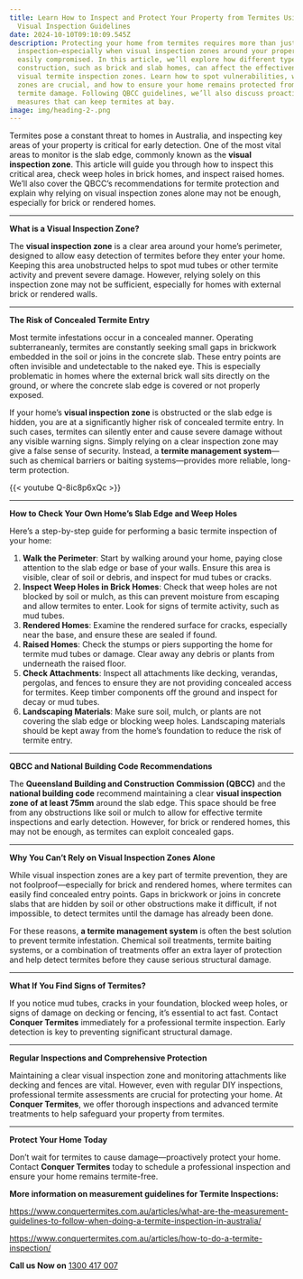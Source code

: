 ```yaml
---
title: Learn How to Inspect and Protect Your Property from Termites Using QBCC
  Visual Inspection Guidelines
date: 2024-10-10T09:10:09.545Z
description: Protecting your home from termites requires more than just a simple
  inspection—especially when visual inspection zones around your property can be
  easily compromised. In this article, we’ll explore how different types of
  construction, such as brick and slab homes, can affect the effectiveness of
  visual termite inspection zones. Learn how to spot vulnerabilities, why these
  zones are crucial, and how to ensure your home remains protected from costly
  termite damage. Following QBCC guidelines, we’ll also discuss proactive
  measures that can keep termites at bay.
image: img/heading-2-.png
---
```

Termites pose a constant threat to homes in Australia, and inspecting key areas of your property is critical for early detection. One of the most vital areas to monitor is the slab edge, commonly known as the **visual inspection zone**. This article will guide you through how to inspect this critical area, check weep holes in brick homes, and inspect raised homes. We’ll also cover the QBCC’s recommendations for termite protection and explain why relying on visual inspection zones alone may not be enough, especially for brick or rendered homes.

- - -

**What is a Visual Inspection Zone?**

The **visual inspection zone** is a clear area around your home’s perimeter, designed to allow easy detection of termites before they enter your home. Keeping this area unobstructed helps to spot mud tubes or other termite activity and prevent severe damage. However, relying solely on this inspection zone may not be sufficient, especially for homes with external brick or rendered walls.

- - -

**The Risk of Concealed Termite Entry**

Most termite infestations occur in a concealed manner. Operating subterraneanly, termites are constantly seeking small gaps in brickwork embedded in the soil or joins in the concrete slab. These entry points are often invisible and undetectable to the naked eye. This is especially problematic in homes where the external brick wall sits directly on the ground, or where the concrete slab edge is covered or not properly exposed.

If your home’s **visual inspection zone** is obstructed or the slab edge is hidden, you are at a significantly higher risk of concealed termite entry. In such cases, termites can silently enter and cause severe damage without any visible warning signs. Simply relying on a clear inspection zone may give a false sense of security. Instead, a **termite management system**—such as chemical barriers or baiting systems—provides more reliable, long-term protection.

{{< youtube Q-8ic8p6xQc >}}

- - -

**How to Check Your Own Home’s Slab Edge and Weep Holes**

Here’s a step-by-step guide for performing a basic termite inspection of your home:

1. **Walk the Perimeter**: Start by walking around your home, paying close attention to the slab edge or base of your walls. Ensure this area is visible, clear of soil or debris, and inspect for mud tubes or cracks.
2. **Inspect Weep Holes in Brick Homes**: Check that weep holes are not blocked by soil or mulch, as this can prevent moisture from escaping and allow termites to enter. Look for signs of termite activity, such as mud tubes.
3. **Rendered Homes**: Examine the rendered surface for cracks, especially near the base, and ensure these are sealed if found.
4. **Raised Homes**: Check the stumps or piers supporting the home for termite mud tubes or damage. Clear away any debris or plants from underneath the raised floor.
5. **Check Attachments**: Inspect all attachments like decking, verandas, pergolas, and fences to ensure they are not providing concealed access for termites. Keep timber components off the ground and inspect for decay or mud tubes.
6. **Landscaping Materials**: Make sure soil, mulch, or plants are not covering the slab edge or blocking weep holes. Landscaping materials should be kept away from the home’s foundation to reduce the risk of termite entry.

- - -

**QBCC and National Building Code Recommendations**

The **Queensland Building and Construction Commission (QBCC)** and the **national building code** recommend maintaining a clear **visual inspection zone of at least 75mm** around the slab edge. This space should be free from any obstructions like soil or mulch to allow for effective termite inspections and early detection. However, for brick or rendered homes, this may not be enough, as termites can exploit concealed gaps.

- - -

**Why You Can’t Rely on Visual Inspection Zones Alone**

While visual inspection zones are a key part of termite prevention, they are not foolproof—especially for brick and rendered homes, where termites can easily find concealed entry points. Gaps in brickwork or joins in concrete slabs that are hidden by soil or other obstructions make it difficult, if not impossible, to detect termites until the damage has already been done.

For these reasons, **a termite management system** is often the best solution to prevent termite infestation. Chemical soil treatments, termite baiting systems, or a combination of treatments offer an extra layer of protection and help detect termites before they cause serious structural damage.

- - -

**What If You Find Signs of Termites?**

If you notice mud tubes, cracks in your foundation, blocked weep holes, or signs of damage on decking or fencing, it’s essential to act fast. Contact **Conquer Termites** immediately for a professional termite inspection. Early detection is key to preventing significant structural damage.

- - -

**Regular Inspections and Comprehensive Protection**

Maintaining a clear visual inspection zone and monitoring attachments like decking and fences are vital. However, even with regular DIY inspections, professional termite assessments are crucial for protecting your home. At **Conquer Termites**, we offer thorough inspections and advanced termite treatments to help safeguard your property from termites.

- - -

**Protect Your Home Today**

Don’t wait for termites to cause damage—proactively protect your home. Contact **Conquer Termites** today to schedule a professional inspection and ensure your home remains termite-free.

**More information on measurement guidelines for Termite Inspections:** 

<https://www.conquertermites.com.au/articles/what-are-the-measurement-guidelines-to-follow-when-doing-a-termite-inspection-in-australia/>

<https://www.conquertermites.com.au/articles/how-to-do-a-termite-inspection/>

**Call us Now on** [1300 417 007](tel:1300417007)
